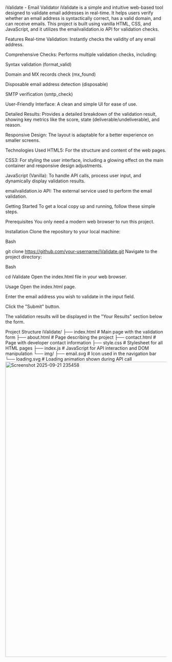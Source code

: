 iValidate - Email Validator
iValidate is a simple and intuitive web-based tool designed to validate email addresses in real-time. It helps users verify whether an email address is syntactically correct, has a valid domain, and can receive emails. This project is built using vanilla HTML, CSS, and JavaScript, and it utilizes the emailvalidation.io API for validation checks.

Features
Real-time Validation: Instantly checks the validity of any email address.

Comprehensive Checks: Performs multiple validation checks, including:

Syntax validation (format_valid)

Domain and MX records check (mx_found)

Disposable email address detection (disposable)

SMTP verification (smtp_check)

User-Friendly Interface: A clean and simple UI for ease of use.

Detailed Results: Provides a detailed breakdown of the validation result, showing key metrics like the score, state (deliverable/undeliverable), and reason.

Responsive Design: The layout is adaptable for a better experience on smaller screens.

Technologies Used
HTML5: For the structure and content of the web pages.

CSS3: For styling the user interface, including a glowing effect on the main container and responsive design adjustments.

JavaScript (Vanilla): To handle API calls, process user input, and dynamically display validation results.

emailvalidation.io API: The external service used to perform the email validation.

Getting Started
To get a local copy up and running, follow these simple steps.

Prerequisites
You only need a modern web browser to run this project.

Installation
Clone the repository to your local machine:

Bash

git clone https://github.com/your-username/iValidate.git
Navigate to the project directory:

Bash

cd iValidate
Open the index.html file in your web browser.

Usage
Open the index.html page.

Enter the email address you wish to validate in the input field.

Click the "Submit" button.

The validation results will be displayed in the "Your Results" section below the form.

Project Structure
iValidate/
├── index.html          # Main page with the validation form
├── about.html          # Page describing the project
├── contact.html        # Page with developer contact information
├── style.css           # Stylesheet for all HTML pages
├── index.js            # JavaScript for API interaction and DOM manipulation
└── img/
    ├── email.svg       # Icon used in the navigation bar
    └── loading.svg     # Loading animation shown during API call<img width="1917" height="922" alt="Screenshot 2025-09-21 235458" src="https://github.com/user-attachments/assets/11a4ca0b-032f-4914-a44d-b35665216710" />
